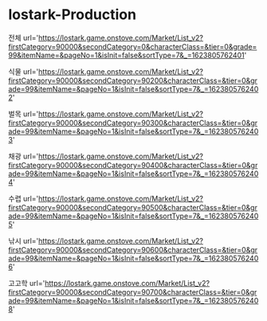 # lostark-Production
 
전체
url='https://lostark.game.onstove.com/Market/List_v2?firstCategory=90000&secondCategory=0&characterClass=&tier=0&grade=99&itemName=&pageNo=1&isInit=false&sortType=7&_=1623805762401'

식물
url='https://lostark.game.onstove.com/Market/List_v2?firstCategory=90000&secondCategory=90200&characterClass=&tier=0&grade=99&itemName=&pageNo=1&isInit=false&sortType=7&_=1623805762402'

벌목
url='https://lostark.game.onstove.com/Market/List_v2?firstCategory=90000&secondCategory=90300&characterClass=&tier=0&grade=99&itemName=&pageNo=1&isInit=false&sortType=7&_=1623805762403'

채광
url='https://lostark.game.onstove.com/Market/List_v2?firstCategory=90000&secondCategory=90400&characterClass=&tier=0&grade=99&itemName=&pageNo=1&isInit=false&sortType=7&_=1623805762404'

수렵
url='https://lostark.game.onstove.com/Market/List_v2?firstCategory=90000&secondCategory=90500&characterClass=&tier=0&grade=99&itemName=&pageNo=1&isInit=false&sortType=7&_=1623805762405'

낚시
url='https://lostark.game.onstove.com/Market/List_v2?firstCategory=90000&secondCategory=90600&characterClass=&tier=0&grade=99&itemName=&pageNo=1&isInit=false&sortType=7&_=1623805762406'

고고학
url='https://lostark.game.onstove.com/Market/List_v2?firstCategory=90000&secondCategory=90700&characterClass=&tier=0&grade=99&itemName=&pageNo=1&isInit=false&sortType=7&_=1623805762408'